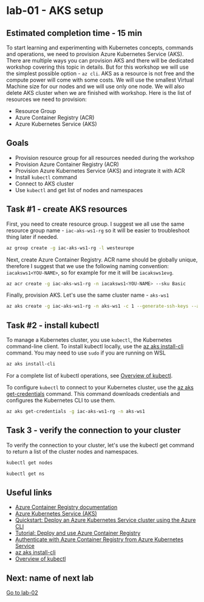 # lab-01 - AKS setup

## Estimated completion time - 15 min

To start learning and experimenting with Kubernetes concepts, commands and operations, we need to provision Azure Kubernetes Service (AKS). There are multiple ways you can provision AKS and there will be dedicated workshop covering this topic in details. But for this workshop we will use the simplest possible option - `az cli`. AKS as a resource is not free and the compute power will come with some costs. We will use the smallest Virtual Machine size for our nodes and we will use only one node. We will also delete AKS cluster when we are finished with workshop. Here is the list of resources we need to provision:

* Resource Group
* Azure Container Registry (ACR)
* Azure Kubernetes Service (AKS)


## Goals

* Provision resource group for all resources needed during the workshop
* Provision Azure Container Registry (ACR)
* Provision Azure Kubernetes Service (AKS) and integrate it with ACR
* Install `kubectl` command 
* Connect to AKS cluster
* Use `kubectl` and get list of nodes and namespaces

## Task #1 - create AKS resources

First, you need to create resource group. I suggest we all use the same resource group name - `iac-aks-ws1-rg` so it will be easier to troubleshoot thing later if needed. 

```bash
az group create -g iac-aks-ws1-rg -l westeurope
```

Next, create Azure Container Registry. ACR name should be globally unique, therefore I suggest that we use the following naming convention: `iacaksws1<YOU-NAME>`, so for example for me it will be  `iacaksws1evg`.

```bash
az acr create -g iac-aks-ws1-rg -n iacaksws1<YOU-NAME> --sku Basic
```
Finally, provision AKS. Let's use the same cluster name - `aks-ws1`

```bash
az aks create -g iac-aks-ws1-rg -n aks-ws1 -c 1 --generate-ssh-keys --attach-acr iacaksws1<YOU-NAME> 
```

## Task #2 - install kubectl

To manage a Kubernetes cluster, you use `kubectl`, the Kubernetes command-line client. To install kubectl locally, use the [az aks install-cli](https://docs.microsoft.com/en-us/cli/azure/aks?view=azure-cli-latest&WT.mc_id=AZ-MVP-5003837#az_aks_install_cli) command. You may need to use `sudo` if you are running on WSL

```bash
az aks install-cli
```

For a complete list of kubectl operations, see [Overview of kubectl](https://kubernetes.io/docs/reference/kubectl/overview/).

To configure `kubectl` to connect to your Kubernetes cluster, use the [az aks get-credentials](https://docs.microsoft.com/en-us/cli/azure/aks?view=azure-cli-latest&WT.mc_id=AZ-MVP-5003837#az_aks_get_credentials) command. This command downloads credentials and configures the Kubernetes CLI to use them.

```bash
az aks get-credentials -g iac-aks-ws1-rg -n aks-ws1
```

## Task 3 - verify the connection to your cluster

To verify the connection to your cluster, let's use the kubectl get command to return a list of the cluster nodes and namespaces.

```bash
kubectl get nodes

kubectl get ns

```

## Useful links

* [Azure Container Registry documentation](https://docs.microsoft.com/en-us/azure/container-registry/?WT.mc_id=AZ-MVP-5003837)
* [Azure Kubernetes Service (AKS)](https://docs.microsoft.com/en-us/azure/aks/?WT.mc_id=AZ-MVP-5003837)
* [Quickstart: Deploy an Azure Kubernetes Service cluster using the Azure CLI](https://docs.microsoft.com/en-us/azure/aks/kubernetes-walkthrough?WT.mc_id=AZ-MVP-5003837)
* [Tutorial: Deploy and use Azure Container Registry](https://docs.microsoft.com/en-us/azure/aks/tutorial-kubernetes-prepare-acr?WT.mc_id=AZ-MVP-5003837)
* [Authenticate with Azure Container Registry from Azure Kubernetes Service](https://docs.microsoft.com/en-us/azure/aks/cluster-container-registry-integration?WT.mc_id=AZ-MVP-5003837)
* [az aks install-cli](https://docs.microsoft.com/en-us/cli/azure/aks?view=azure-cli-latest?WT.mc_id=AZ-MVP-5003837#az_aks_install_cli)
* [Overview of kubectl](https://kubernetes.io/docs/reference/kubectl/overview/)

## Next: name of next lab

[Go to lab-02](../lab-02/readme.md)

